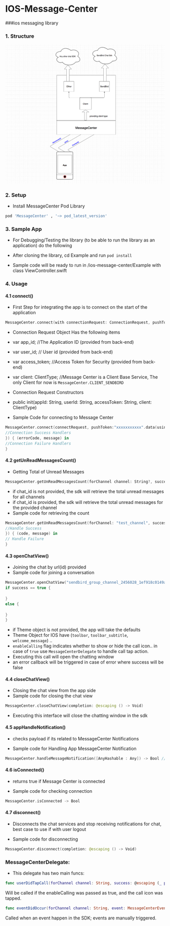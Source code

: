# IOS-Message-Center
###ios messaging library 

### 1. Structure

![Screenshot](screenshot.png)

### 2. Setup
* Install MessageCenter Pod Library

```ruby
pod 'MessageCenter' , '~> pod_latest_version'
```

### 3. Sample App

* For Debugging/Testing the library (to be able to run the library as an application) do the following

* After cloning the library, cd Example and run  ```pod install ```

* Sample code will be ready to run in /ios-message-center/Example with class ViewController.swift

### 4. Usage

#### 4.1 connect()

* First Step for integrating the app is to connect on the start of the application  

```swift
MessageCenter.connect(with connectionRequest: ConnectionRequest, pushToken: Data?, success:  @escaping ConnectionSucceeded, failure:  @escaping MessageCenterFailureCompletion)
```

* Connection Request Object Has the following items 

*    var app_id; //The Application ID (provided from back-end)
*    var user_id; // User id (provided from back-end)
*    var access_token; //Access Token for Security (provided from back-end)
*    var client: ClientType; //Message Center is a Client Base Service, The only Client for now is   `MessageCenter.CLIENT_SENDBIRD`

* Connection Request Constructors 
- public init(appId: String, userId: String, accessToken: String, client: ClientType)

* Sample Code for connecting to Message Center    

```swift
MessageCenter.connect(connectRequest, pushToken:"xxxxxxxxxxx".data(using: .utf8), success: { (userId) in
//Connection Success Handlers
}) { (errorCode, message) in
//Connection Failure Handlers
}
```

#### 4.2 getUnReadMessagesCount()
* Getting Total of Unread Messages 

```swift
MessageCenter.getUnReadMessagesCount(forChannel channel: String?, success: @escaping UnReadMessagesSuccessCompletion, failure: @escaping MessageCenterFailureCompletion)
```
* if chat_id is not provided, the sdk will retrieve the total unread messages for all channels 
* if chat_id is provided, the sdk will retrieve the total unread messages for the provided channel
* Sample code for retrieving the count 
```swift
MessageCenter.getUnReadMessagesCount(forChannel: "test_channel", success: { (count) in
//Handle Success
}) { (code, message) in
// Handle Failure
}
```

#### 4.3 openChatView()
* Joining the chat by url(id) provided
* Sample code for joining a conversation
```swift
MessageCenter.openChatView("sendbird_group_channel_2456028_1ef918c0149a1f8b0993ae21cb26fa9c16540a91", theme: theme) { (success) in
if success == true {

}
else {

}
} 
```
* if Theme object is not provided, the app will take the defaults 
* Theme Object for IOS have (```toolbar```, ```toolbar_subtitle```, ```welcome_message```) ..
* `enableCalling` flag indicates whether to show or hide the call icon.. in case of `true` use `MessageCenterDelegate` to handle call tap action.
* Executing this call will open the chatting window 
* an error callback will be triggered in case of error where success will be false

#### 4.4 closeChatView()
* Closing the chat view from the app side
* Sample code for closing the chat view
```swift
MessageCenter.closeChatView(completion: @escaping () -> Void)
```
* Executing this interface will close the chatting window in the sdk

#### 4.5 appHandleNotification()

* checks payload if its related to MessageCenter Notifications 

* Sample code for Handling App MessageCenter Notification 
```swift
MessageCenter.handleMessageNotification([AnyHashable : Any]) -> Bool //Indecating if notification Matched with SDK
```

#### 4.6 isConnected()

* returns true if Message Center is connected 

* Sample code for checking connection
```swift
MessageCenter.isConnected -> Bool 
```

#### 4.7 disconnect()

* Disconnects the chat services and stop receiving notifications for chat, best case to use if with user logout 

* Sample code for disconnecting
```swift
MessageCenter.disconnect(completion: @escaping () -> Void)
```
### MessageCenterDelegate:
* This delegate has two main funcs:
```swift
func userDidTapCall(forChannel channel: String, success: @escaping (_ phoneNumber: String) -> Void, failure: @escaping (_ errorMessage: String) -> Void)
```

Will be called if the enableCalling was passed as true, and the call icon was tapped.




```swift
func eventDidOccur(forChannel channel: String, event: MessageCenterEvents, userInfo: [AnyHashable: Any])
```

Called when an event happen in the SDK; events are manually triggered.

